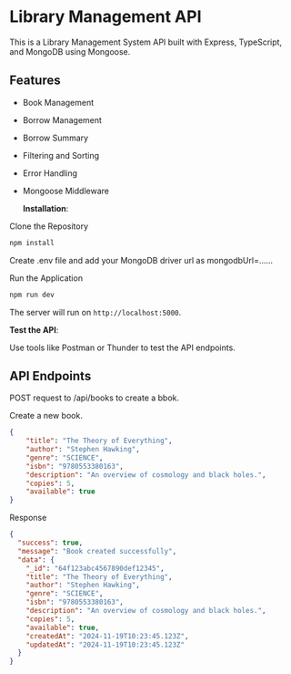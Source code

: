# Library Management API

This is a Library Management System API built with Express, TypeScript, and MongoDB using Mongoose.

## Features

- Book Management
- Borrow Management
- Borrow Summary
- Filtering and Sorting
- Error Handling
- Mongoose Middleware

  **Installation**:

Clone the Repository

```bash
npm install
```

Create .env file and add your MongoDB driver url as mongodbUrl=......

Run the Application

```bash
npm run dev
```

The server will run on `http://localhost:5000`.

**Test the API**:

Use tools like Postman or Thunder to test the API endpoints.

## API Endpoints

POST request to /api/books to create a bbok.

Create a new book.

```json
{
    "title": "The Theory of Everything",
    "author": "Stephen Hawking",
    "genre": "SCIENCE",
    "isbn": "9780553380163",
    "description": "An overview of cosmology and black holes.",
    "copies": 5,
    "available": true
}
```

Response
```json
{
  "success": true,
  "message": "Book created successfully",
  "data": {
    "_id": "64f123abc4567890def12345",
    "title": "The Theory of Everything",
    "author": "Stephen Hawking",
    "genre": "SCIENCE",
    "isbn": "9780553380163",
    "description": "An overview of cosmology and black holes.",
    "copies": 5,
    "available": true,
    "createdAt": "2024-11-19T10:23:45.123Z",
    "updatedAt": "2024-11-19T10:23:45.123Z"
  }
}
```
